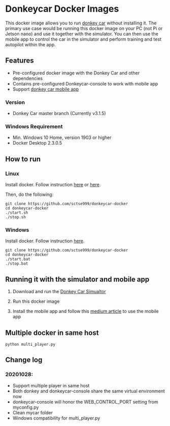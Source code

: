 # Donkeycar Docker Images
This docker image allows you to run [donkey car](http://donkeycar.com/) without installing it. The primary use case would be running this docker image on your PC (not Pi or Jetson nano) and use it together with the simulator. You can then use the mobile app to control the car in the simulator and perform training and test autopilot within the app.

## Features
- Pre-configured docker image with the Donkey Car and other dependencies
- Contains pre-configured Donkeycar-console[](https://github.com/robocarstore/donkeycar-console) to work with mobile app
- Support [donkey car mobile app](https://medium.com/robocar-store/robocar-controller-quick-start-guide-bdf8cb16d7ce)

### Version
- Donkey Car master branch (Currently v3.1.5)

### Windows Requirement
- Min. Windows 10 Home, version 1903 or higher
- Docker Desktop 2.3.0.5

## How to run

### Linux
Install docker. Follow instruction [here](https://linuxhint.com/install_configure_docker_ubuntu/) or [here](https://www.digitalocean.com/community/tutorials/how-to-install-and-use-docker-on-ubuntu-20-04).

Then, do the following:
```
git clone https://github.com/sctse999/donkeycar-docker
cd donkeycar-docker
./start.sh
./stop.sh
```

### Windows
Install docker. Follow instruction [here](https://docs.docker.com/docker-for-windows/install-windows-home/).

```
git clone https://github.com/sctse999/donkeycar-docker
cd donkeycar-docker
./start.bat
./stop.bat
```

## Running it with the simulator and mobile app

1. Download and run the [Donkey Car Simualtor](https://github.com/tawnkramer/gym-donkeycar/releases)

2. Run this docker image

3. Install the mobile app and follow this [medium article](https://medium.com/robocar-store/robocar-controller-quick-start-guide-bdf8cb16d7ce) to use the mobile app

## Multiple docker in same host
```
python multi_player.py
```


## Change log

### 20201028:
- Support multiple player in same host
- Both donkey and donkeycar-console share the same virtual environment now
- donkeycar-console will honor the WEB_CONTROL_PORT setting from myconfig.py 
- Clean mycar folder
- Windows compatibility for multi_player.py